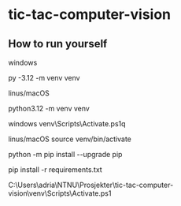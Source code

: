 # tic-tac-computer-vision

## How to run yourself


windows

py -3.12 -m venv venv

linus/macOS

python3.12 -m venv venv

windows
venv\Scripts\Activate.ps1q

linus/macOS
source venv/bin/activate

python -m pip install --upgrade pip


pip install -r requirements.txt

C:\Users\adria\NTNU\Prosjekter\tic-tac-computer-vision\venv\Scripts\Activate.ps1